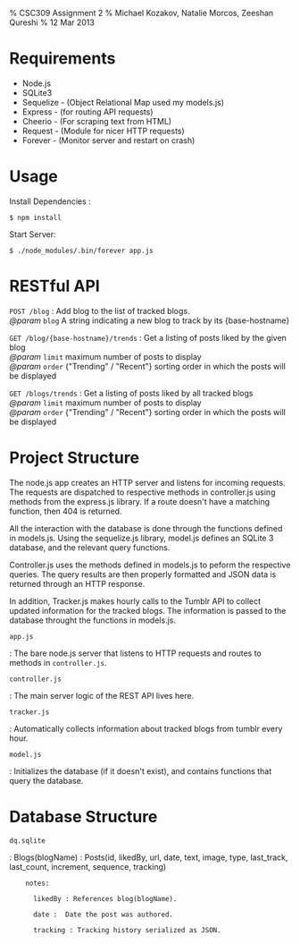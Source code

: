 % CSC309 Assignment 2
% Michael Kozakov, Natalie Morcos, Zeeshan Qureshi
% 12 Mar 2013

Requirements
============

  + Node.js
  + SQLite3
  + Sequelize - (Object Relational Map used my models.js)
  + Express - (for routing API requests)
  + Cheerio - (For scraping text from HTML)
  + Request - (Module for nicer HTTP requests)
  + Forever - (Monitor server and restart on crash)

Usage
=====

Install Dependencies :

    $ npm install

Start Server:

    $ ./node_modules/.bin/forever app.js

RESTful API
===========

`POST /blog`
 :    Add blog to the list of tracked blogs. \
      *@param* `blog` A string indicating a new blog to track by its {base-hostname}

`GET /blog/{base-hostname}/trends`
 :    Get a listing of posts liked by the given blog \
      *@param* `limit` maximum number of posts to display \
      *@param* `order` {"Trending" / "Recent"} sorting order in which the posts will be displayed

`GET /blogs/trends`
 :    Get a listing of posts liked by all tracked blogs \
      *@param* `limit` maximum number of posts to display \
      *@param* `order` {"Trending" / "Recent"} sorting order in which the posts will be displayed


Project Structure
=================

The node.js app creates an HTTP server and listens for incoming requests.
The requests are dispatched to respective methods in controller.js using 
methods from the express.js library. If a route doesn't have a matching 
function, then 404 is returned.

All the interaction with the database is done through the functions defined
in models.js. Using the sequelize.js library, model.js defines an SQLite 3
database, and the relevant query functions.

Controller.js uses the methods defined in models.js to peform the respective
queries. The query results are then properly formatted and JSON data is 
returned through an HTTP response. 

In addition, Tracker.js makes hourly calls to the Tumblr API to collect
updated information for the tracked blogs. The information is passed
to the database throught the functions in models.js.



`app.js`

 :    The bare node.js server that listens to HTTP requests and routes to
      methods in `controller.js`.

`controller.js`

 :    The main server logic of the REST API lives here.

`tracker.js`

 :    Automatically collects information about tracked blogs from tumblr every hour.

`model.js`

 :    Initializes the database (if it doesn't exist), and contains functions that query the database.


Database Structure
==================

`dq.sqlite`

:   Blogs(blogName)
:   Posts(id, likedBy, url, date, text, image, type, last_track, last_count, increment, sequence, tracking)

        notes:

          likedBy : References blog(blogName).

          date :  Date the post was authored.

          tracking : Tracking history serialized as JSON.

